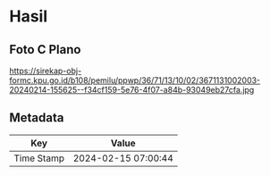 # Hasil

## Foto C Plano

https://sirekap-obj-formc.kpu.go.id/b108/pemilu/ppwp/36/71/13/10/02/3671131002003-20240214-155625--f34cf159-5e76-4f07-a84b-93049eb27cfa.jpg


## Metadata

| Key        | Value               |
| ---------- | ------------------- |
| Time Stamp | 2024-02-15 07:00:44 |



